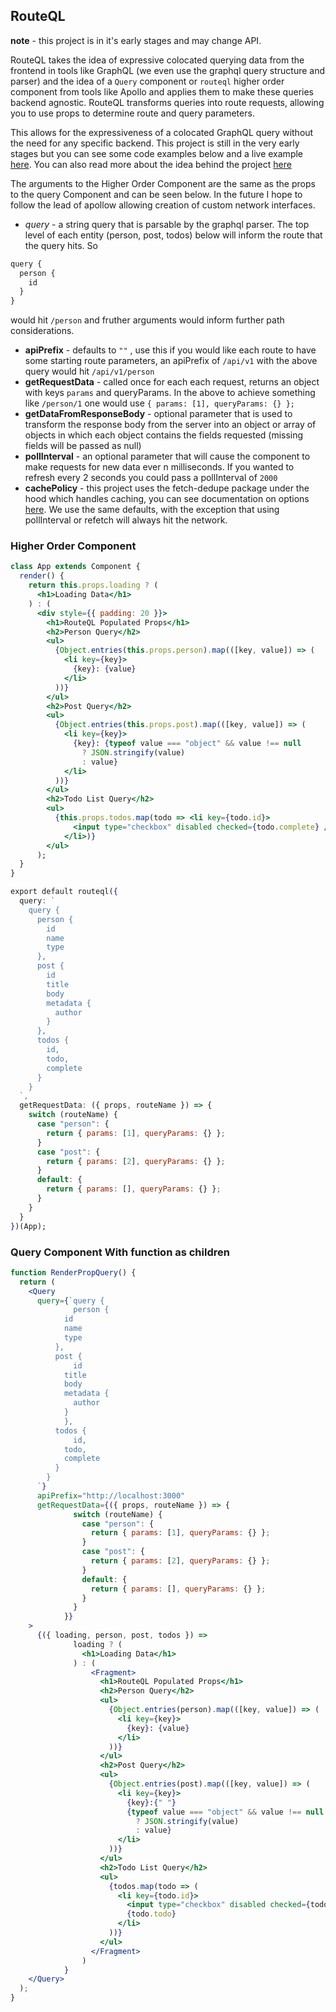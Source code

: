 ## RouteQL

**note** - this project is in it's early stages and may change API.

RouteQL takes the idea of expressive colocated querying data from the frontend in tools like GraphQL (we even use the graphql query structure and parser) and the idea of a `Query` component or `routeql` higher order component from tools like Apollo and applies them to make these queries backend agnostic. RouteQL transforms queries into route requests, allowing you to use props to determine route and query parameters. 

This allows for the expressiveness of a colocated GraphQL query without the need for any specific backend. This project is still in the very early stages but you can see some code examples below and a live example <a href="https://example.routeql.org">here</a>. You can also read more about the idea behind the project <a href="https://codeburst.io/routeql-graphql-without-the-graphql-e5a9803ab706">here</a>

The arguments to the Higher Order Component are the same as the props to the query Component and can be seen below. In the future I hope to follow the lead of apollow allowing creation of custom network interfaces. 

- *query* - a string query that is parsable by the graphql parser. The top level of each entity (person, post, todos) below will inform the route that the query hits. So
```jsx
query {
  person {
    id
  }
}
```
would hit `/person` and fruther arguments would inform further path considerations. 
- **apiPrefix** - defaults to `""` , use this if you would like each route to have some starting route parameters, an apiPrefix of `/api/v1` with the above query would hit `/api/v1/person`
- **getRequestData** - called once for each each request, returns an object with keys `params` and queryParams. In the above to achieve something like `/person/1` one would use `{ params: [1], queryParams: {} };`
- **getDataFromResponseBody** - optional parameter that is used to transform the response body from the server into an object or array of objects in which each object contains the fields requested (missing fields will be passed as null)
- **pollInterval** - an optional parameter that will cause the component to make requests for new data ever n milliseconds. If you wanted to refresh every 2 seconds you could pass a pollInterval of `2000`
- **cachePolicy** - this project uses the fetch-dedupe package under the hood which handles caching, you can see documentation on options <a href="https://github.com/jamesplease/fetch-dedupe/tree/4.0.0#caching">here</a>. We use the same defaults, with the exception that using pollInterval or refetch will always hit the network.

### Higher Order Component 

```jsx
class App extends Component {
  render() {
    return this.props.loading ? (
      <h1>Loading Data</h1>
    ) : (
      <div style={{ padding: 20 }}>
        <h1>RouteQL Populated Props</h1>
        <h2>Person Query</h2>
        <ul>
          {Object.entries(this.props.person).map(([key, value]) => (
            <li key={key}>
              {key}: {value}
            </li>
          ))}
        </ul>
        <h2>Post Query</h2>
        <ul>
          {Object.entries(this.props.post).map(([key, value]) => (
            <li key={key}>
              {key}: {typeof value === "object" && value !== null
                ? JSON.stringify(value)
                : value}
            </li>
          ))}
        </ul>
        <h2>Todo List Query</h2>
        <ul>
          {this.props.todos.map(todo => <li key={todo.id}>
              <input type="checkbox" disabled checked={todo.complete} /> {todo.todo}
            </li>)}
        </ul>
      );
  }
}

export default routeql({
  query: `
    query {
      person {
        id
        name
        type
      },
      post {
        id
        title
        body
        metadata {
          author
        }
      },
      todos {
        id,
        todo,
        complete
      }
    }
  `,
  getRequestData: ({ props, routeName }) => {
    switch (routeName) {
      case "person": {
        return { params: [1], queryParams: {} };
      }
      case "post": {
        return { params: [2], queryParams: {} };
      }
      default: {
        return { params: [], queryParams: {} };
      }
    }
  }
})(App);
```
### Query Component With function as children

```jsx
function RenderPropQuery() {
  return (
    <Query
      query={`query {
              person {
            id
            name
            type
          },
          post {
              id
            title
            body
            metadata {
              author
            }
            },
          todos {
              id,
            todo,
            complete
          }
        }
      `}
      apiPrefix="http://localhost:3000"
      getRequestData={({ props, routeName }) => {
              switch (routeName) {
                case "person": {
                  return { params: [1], queryParams: {} };
                }
                case "post": {
                  return { params: [2], queryParams: {} };
                }
                default: {
                  return { params: [], queryParams: {} };
                }
              }
            }}
    >
      {({ loading, person, post, todos }) =>
              loading ? (
                <h1>Loading Data</h1>
              ) : (
                  <Fragment>
                    <h1>RouteQL Populated Props</h1>
                    <h2>Person Query</h2>
                    <ul>
                      {Object.entries(person).map(([key, value]) => (
                        <li key={key}>
                          {key}: {value}
                        </li>
                      ))}
                    </ul>
                    <h2>Post Query</h2>
                    <ul>
                      {Object.entries(post).map(([key, value]) => (
                        <li key={key}>
                          {key}:{" "}
                          {typeof value === "object" && value !== null
                            ? JSON.stringify(value)
                            : value}
                        </li>
                      ))}
                    </ul>
                    <h2>Todo List Query</h2>
                    <ul>
                      {todos.map(todo => (
                        <li key={todo.id}>
                          <input type="checkbox" disabled checked={todo.complete} />{" "}
                          {todo.todo}
                        </li>
                      ))}
                    </ul>
                  </Fragment>
                )
            }
    </Query>
  );
}
```